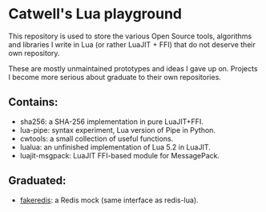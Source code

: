 # Catwell's Lua playground

This repository is used to store the various Open Source tools,
algorithms and libraries I write in Lua (or rather LuaJIT + FFI)
that do not deserve their own repository.

These are mostly unmaintained prototypes and ideas I gave up on.
Projects I become more serious about graduate to their own repositories.

## Contains:

- sha256: a SHA-256 implementation in pure LuaJIT+FFI.
- lua-pipe: syntax experiment, Lua version of Pipe in Python.
- cwtools: a small collection of useful functions.
- lualua: an unfinished implementation of Lua 5.2 in LuaJIT.
- luajit-msgpack: LuaJIT FFI-based module for MessagePack.

## Graduated:

- [fakeredis](https://github.com/catwell/fakeredis): a Redis mock
(same interface as redis-lua).
